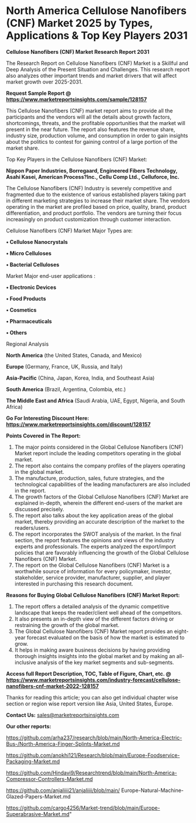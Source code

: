 # North America Cellulose Nanofibers (CNF) Market 2025 by Types, Applications & Top Key Players 2031

<strong>Cellulose Nanofibers (CNF) Market Research Report 2031</strong>

The Research Report on Cellulose Nanofibers (CNF) Market is a Skillful and Deep Analysis of the Present Situation and Challenges. This research report also analyzes other important trends and market drivers that will affect market growth over 2025-2031.

<strong>Request Sample Report @ <a href=https://www.marketreportsinsights.com/sample/128157>https://www.marketreportsinsights.com/sample/128157</a></strong>

This Cellulose Nanofibers (CNF) market report aims to provide all the participants and the vendors will all the details about growth factors, shortcomings, threats, and the profitable opportunities that the market will present in the near future. The report also features the revenue share, industry size, production volume, and consumption in order to gain insights about the politics to contest for gaining control of a large portion of the market share.

Top Key Players in the Cellulose Nanofibers (CNF) Market:

<strong>Nippon Paper Industries, Borregaard, Engineered Fibers Technology, Asahi Kasei, American Process?Inc., Cellu Comp Ltd., Celluforce, Inc.</strong>

The Cellulose Nanofibers (CNF) Industry is severely competitive and fragmented due to the existence of various established players taking part in different marketing strategies to increase their market share. The vendors operating in the market are profiled based on price, quality, brand, product differentiation, and product portfolio. The vendors are turning their focus increasingly on product customization through customer interaction.

Cellulose Nanofibers (CNF) Market Major Types are:

<strong>• Cellulose Nanocrystals

• Micro Celluloses

• Bacterial Celluloses</strong>

Market Major end-user applications :

<strong>• Electronic Devices

• Food Products

• Cosmetics

• Pharmaceuticals

• Others</strong>

Regional Analysis

</u><strong><b>North America</b></strong> (the United States, Canada, and Mexico)

<strong><b>Europe </b></strong>(Germany, France, UK, Russia, and Italy)

<strong><b>Asia-Pacific</b></strong> (China, Japan, Korea, India, and Southeast Asia)

<strong><b>South America</b></strong> (Brazil, Argentina, Colombia, etc.)

<strong><b>The Middle East and Africa</b></strong> (Saudi Arabia, UAE, Egypt, Nigeria, and South Africa)

<strong>Go For Interesting Discount Here: <a href=https://www.marketreportsinsights.com/discount/128157>https://www.marketreportsinsights.com/discount/128157</a></strong>

<strong>Points Covered in The Report:</strong>
<ol>
  <li>The major points considered in the Global Cellulose Nanofibers (CNF) Market report include the leading competitors operating in the global market.</li>
  <li>The report also contains the company profiles of the players operating in the global market.</li>
  <li>The manufacture, production, sales, future strategies, and the technological capabilities of the leading manufacturers are also included in the report.</li>
  <li>The growth factors of the Global Cellulose Nanofibers (CNF) Market are explained in-depth, wherein the different end-users of the market are discussed precisely.</li>
  <li>The report also talks about the key application areas of the global market, thereby providing an accurate description of the market to the readers/users.</li>
  <li>The report incorporates the SWOT analysis of the market. In the final section, the report features the opinions and views of the industry experts and professionals. The experts analyzed the export/import policies that are favorably influencing the growth of the Global Cellulose Nanofibers (CNF) Market.</li>
  <li>The report on the Global Cellulose Nanofibers (CNF) Market is a worthwhile source of information for every policymaker, investor, stakeholder, service provider, manufacturer, supplier, and player interested in purchasing this research document.</li>
</ol>
<strong>Reasons for Buying Global Cellulose Nanofibers (CNF) Market Report:</strong>

<ol>
  <li>The report offers a detailed analysis of the dynamic competitive landscape that keeps the reader/client well ahead of the competitors.</li>
  <li>It also presents an in-depth view of the different factors driving or restraining the growth of the global market.</li>
  <li>The Global Cellulose Nanofibers (CNF) Market report provides an eight-year forecast evaluated on the basis of how the market is estimated to grow.</li>
  <li>It helps in making aware business decisions by having providing thorough insights insights into the global market and by making an all-inclusive analysis of the key market segments and sub-segments.</li>
</ol>
<strong>Access full Report Description, TOC, Table of Figure, Chart, etc. @ <a href=https://www.marketreportsinsights.com/industry-forecast/cellulose-nanofibers-cnf-market-2022-128157>https://www.marketreportsinsights.com/industry-forecast/cellulose-nanofibers-cnf-market-2022-128157</a></strong>


Thanks for reading this article; you can also get individual chapter wise section or region wise report version like Asia, United States, Europe.

<strong>Contact Us:</strong>
sales@marketreportsinsights.com

<strong>Our other reports:</strong>

<a href=https://github.com/arha237/research/blob/main/North-America-Electric-Bus-/North-America-Finger-Splints-Market.md>https://github.com/arha237/research/blob/main/North-America-Electric-Bus-/North-America-Finger-Splints-Market.md</a>

<a href=https://github.com/anokhi121/Research/blob/main/Europe-Foodservice-Packaging-Market.md>https://github.com/anokhi121/Research/blob/main/Europe-Foodservice-Packaging-Market.md</a>

<a href=https://github.com/Hindavi9/Researchtrend/blob/main/North-America-Compressor-Controllers-Market.md>https://github.com/Hindavi9/Researchtrend/blob/main/North-America-Compressor-Controllers-Market.md</a>

<a href=https://github.com/anjaliiii21/anjaliiii/blob/main/ Europe-Natural-Machine-Glazed-Papers-Market.md>https://github.com/anjaliiii21/anjaliiii/blob/main/ Europe-Natural-Machine-Glazed-Papers-Market.md</a>

<a href=https://github.com/cargo4256/Market-trend/blob/main/Europe-Superabrasive-Market.md>https://github.com/cargo4256/Market-trend/blob/main/Europe-Superabrasive-Market.md</a>"
